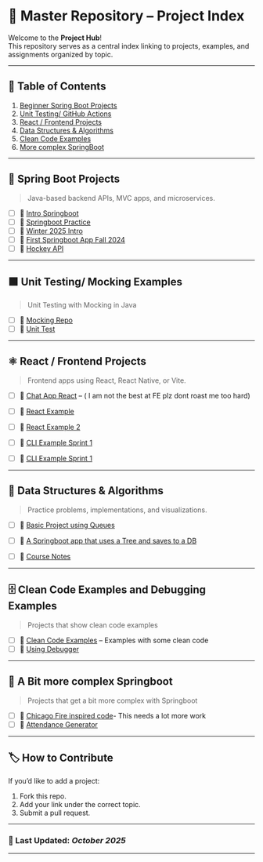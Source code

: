 # 🧭 Master Repository – Project Index

Welcome to the **Project Hub**!  
This repository serves as a central index linking to projects, examples, and assignments organized by topic.

---

## 📘 Table of Contents

1. [Beginner Spring Boot Projects](#spring-boot-projects)
2. [Unit Testing/ GitHub Actions](#nodejs-projects)
3. [React / Frontend Projects](#react--frontend-projects)
4. [Data Structures & Algorithms](#data-structures--algorithms)
5. [Clean Code Examples](#security--authentication)
6. [More complex SpringBoot](#morecomplexspringboot)

---
## 🧩 Spring Boot Projects
> Java-based backend APIs, MVC apps, and microservices.

- [ ] 🔗 [Intro Springboot]([fall2025SpringbootIntro](https://github.com/JKells99/fall2025SpringbootIntro)) 
- [ ] 🔗 [Springboot Practice](S4PracticeSpringBootProblems)
- [ ] 🔗 [Winter 2025 Intro](Winter2025Springboot)
- [ ] 🔗 [First Springboot App Fall 2024](FirstSpringBootAppFalll2024)
- [ ] 🔗 [Hockey API](s4_2024_hockey_reg_system_api)
---
## 🟩 Unit Testing/ Mocking Examples
> Unit Testing with Mocking in Java

- [ ] 🔗 [Mocking Repo](MockingRepo) 
- [ ] 🔗 [Unit Test](UnitTestFall2024Examples)
---

## ⚛️ React / Frontend Projects
> Frontend apps using React, React Native, or Vite.

- [ ] 🔗 [Chat App React](chatapp-FE) – ( I am not the best at FE plz dont roast me too hard)  
- [ ] 🔗 [React Example](reactreviewfall2024)
- [ ] 🔗 [React Example 2](fall2024react)
- [ ] 🔗 [CLI Example Sprint 1](S4_2023_Spring_HTTP_Client_Mock)
- [ ] 🔗 [CLI Example Sprint 1](cliexamplefall2024)


---

## 🌲 Data Structures & Algorithms
> Practice problems, implementations, and visualizations.

- [ ] 🔗 [Basic Project using Queues](DSAAnimalExample) 
- [ ] 🔗 [A Springboot app that uses a Tree and saves to a DB](GSONEXAMPLE)
- [ ] 🔗 [Course Notes](DSANotesKeyin)


---

## 🗄️ Clean Code Examples and Debugging Examples
> Projects that show clean code examples

- [ ] 🔗 [Clean Code Examples](CleanCodeExamples) – Examples with some clean code  
- [ ] 🔗 [Using Debugger](DebuggingExamples)

---

## 🐳 A Bit more complex Springboot
> Projects that get a bit more complex with Springboot

- [ ] 🔗 [Chicago Fire inspired code](ChicagoFireHouseManagnmentSystem)- This needs a lot more work 
- [ ] 🔗 [Attendance Generator](AttendanceReportGenerator)

---

## 🏷️ How to Contribute

If you’d like to add a project:
1. Fork this repo.
2. Add your link under the correct topic.
3. Submit a pull request.

---

### 📅 Last Updated: *October 2025*

---


